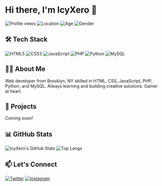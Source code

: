 # Hi there, I'm IcyXero 👋

![Profile views](https://komarev.com/ghpvc/?username=IcyXero&color=blue)
![Location](https://img.shields.io/badge/Brooklyn-NY-blue)
![Age](https://img.shields.io/badge/Age-28-informational)
![Gender](https://img.shields.io/badge/Gender-Male-yellow)

## 🛠️ Tech Stack

![HTML5](https://img.shields.io/badge/-HTML5-E34F26?logo=html5&logoColor=fff)
![CSS3](https://img.shields.io/badge/-CSS3-1572B6?logo=css3&logoColor=fff)
![JavaScript](https://img.shields.io/badge/-JavaScript-F7DF1E?logo=javascript&logoColor=000)
![PHP](https://img.shields.io/badge/-PHP-777BB4?logo=php&logoColor=fff)
![Python](https://img.shields.io/badge/-Python-3776AB?logo=python&logoColor=fff)
![MySQL](https://img.shields.io/badge/-MySQL-4479A1?logo=mysql&logoColor=fff)

## 👨‍💻 About Me

Web developer from Brooklyn, NY skilled in HTML, CSS, JavaScript, PHP, Python, and MySQL. Always learning and building creative solutions. Gamer at heart.

## 📂 Projects

*Coming soon!*

## 📊 GitHub Stats

![IcyXero's GitHub Stats](https://github-readme-stats.vercel.app/api?username=IcyXero&show_icons=true&theme=radical)
![Top Langs](https://github-readme-stats.vercel.app/api/top-langs/?username=IcyXero&layout=compact&theme=radical)

## 📫 Let's Connect

[![Twitter](https://img.shields.io/badge/Twitter-@IcyXero-1DA1F2?logo=twitter&logoColor=white)](https://twitter.com/IcyXero)
[![Instagram](https://img.shields.io/badge/Instagram-@icyxero-E4405F?logo=instagram&logoColor=white)](https://instagram.com/icyxero)
